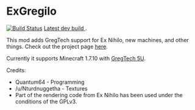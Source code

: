 # ExGregilo

[![Build Status](https://travis-ci.org/Quantum64/ExGregilo.svg?branch=master)](https://travis-ci.org/Quantum64/ExGregilo) [Latest dev build ](https://github.com/Quantum64/ExGregilo/releases/latest).

This mod adds GregTech support for Ex Nihilo, new machines, and other things.  Check out the project page [here](https://minecraft.curseforge.com/projects/exgregilo).


Currently it supports Minecraft 1.7.10 with [GregTech 5U](https://github.com/Blood-Asp/GT5-Unofficial/).


Credits:
- Quantum64 - Programming
- /u/Nturdnuggetha - Textures
- Part of the rendering code from Ex Nihilo has been used under the conditions of the GPLv3.

